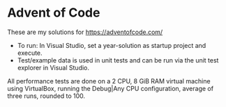 # Advent of Code
These are my solutions for https://adventofcode.com/

- To run: In Visual Studio, set a year-solution as startup project and execute.
- Test/example data is used in unit tests and can be run via the unit test explorer in Visual Studio.

All performance tests are done on a 2 CPU, 8 GiB RAM virtual machine using VirtualBox, running the Debug|Any CPU configuration, average of three runs, rounded to 100.